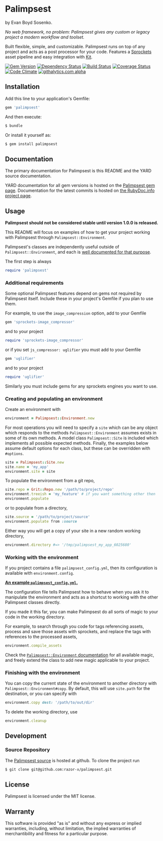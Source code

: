 # Palimpsest

by Evan Boyd Sosenko.

_No web framework, no problem: Palimpsest gives any custom or legacy project a modern workflow and toolset._

Built flexible, simple, and customizable.
Palimpsest runs on top of any project and acts as a post processor for your code.
Features a [Sprockets](https://github.com/sstephenson/sprockets) asset pipeline
and easy integration with [Kit](https://github.com/razor-x/kit).

[![Gem Version](https://badge.fury.io/rb/palimpsest.png)](http://badge.fury.io/rb/palimpsest)
[![Dependency Status](https://gemnasium.com/razor-x/palimpsest.png)](https://gemnasium.com/razor-x/palimpsest)
[![Build Status](https://travis-ci.org/razor-x/palimpsest.png?branch=master)](https://travis-ci.org/razor-x/palimpsest)
[![Coverage Status](https://coveralls.io/repos/razor-x/palimpsest/badge.png)](https://coveralls.io/r/razor-x/palimpsest)
[![Code Climate](https://codeclimate.com/github/razor-x/palimpsest.png)](https://codeclimate.com/github/razor-x/palimpsest)
[![githalytics.com alpha](https://cruel-carlota.pagodabox.com/428992451dfb452dbd522644cbb17f71 "githalytics.com")](http://githalytics.com/razor-x/palimpsest)

## Installation

Add this line to your application's Gemfile:

````ruby
gem 'palimpsest'
````

And then execute:

````bash
$ bundle
````

Or install it yourself as:

````bash
$ gem install palimpsest
````

## Documentation

The primary documentation for Palimpsest is this README and the YARD source documentation.

YARD documentation for all gem versions is hosted on the [Palimpsest gem page](https://rubygems.org/gems/palimpsest).
Documentation for the latest commits is hosted on [the RubyDoc.info project page](http://rubydoc.info/github/razor-x/palimpsest/frames).

## Usage

**Palimpsest should not be considered stable until version 1.0.0 is released.**

This README will focus on examples of how to get your project working with Palimpsest through `Palimpsest::Environment`.

Palimpsest's classes are independently useful outside of `Palimpsest::Environment`, and each is
[well documented for that purpose](http://rubydoc.info/github/razor-x/palimpsest/frames).

The first step is always

````ruby
require 'palimpsest'
````
### Additional requirements

Some optional Palimpsest features depend on gems not required by Palimpsest itself.
Include these in your project's Gemfile if you plan to use them.

For example, to use the `image_compression` option, add to your Gemfile

````ruby
gem 'sprockets-image_compressor'
````

and to your project

````ruby
require 'sprockets-image_compressor'
````

or if you set `js_compressor: uglifier` you must add to your Gemfile

````ruby
gem 'uglifier'
````

and to your project

````ruby
require 'uglifier'
````

Similarly you must include gems for any sprockets engines you want to use.

### Creating and populating an environment

Create an environment with

````ruby
environment = Palimpsest::Environment.new
````
For most operations you will need to specify a `site` which can be any object which
responds to the methods `Palimpsest::Environment` assumes exists in some of its own methods.
A model class `Palimpsest::Site` is included which implements all possible expected methods.
Finally, the examples below assume default options for each class, but these can be overridden with `#options`.

````ruby
site = Palimpsest::Site.new
site.name = 'my_app'
environment.site = site
````

To populate the environment from a git repo,

````ruby
site.repo = Grit::Repo.new '/path/to/project/repo'
environment.treeish = 'my_feature' # if you want something other then 'master'
environment.populate
````
or to populate from a directory,

````ruby
site.source = '/path/to/project/source'
environment.populate from :source
````
Either way you will get a copy of your site in a new random working directory,

````ruby
environment.directory #=> '/tmp/palimpsest_my_app_6025680'
````

### Working with the environment

If you project contains a file `palimpsest_config.yml`,
then its configuration is available with `environment.config`.

[**An example `palimpsest_config.yml`.**](http://rubydoc.info/github/razor-x/palimpsest/Palimpsest/Environment)

The configuration file tells Palimpsest how to behave when you ask it to manipulate the environment
and acts as a shortcut to working with the other Palimpsest classes directly.

If you made it this far, you can make Palimpsest do all sorts of magic to your code in the working directory.

For example, to search through you code for tags referencing assets,
process and save those assets with sprockets,
and replace the tags with references to the processed assets,

````ruby
environment.compile_assets
````
Check the [`Palimpsest::Environment` documentation](http://rubydoc.info/github/razor-x/palimpsest/Palimpsest/Environment)
for all available magic, and freely extend the class to add new magic applicable to your project.

### Finishing with the environment

You can copy the current state of the environment to another directory with `Palimpsest::Environment#copy`.
By default, this will use `site.path` for the destination, or you can specify with

````ruby
environment.copy dest: '/path/to/out/dir'
````

To delete the working directory, use

````ruby
environment.cleanup
````

## Development

### Source Repository

The [Palimpsest source](https://github.com/razor-x/palimpsest) is hosted at github.
To clone the project run

````bash
$ git clone git@github.com:razor-x/palimpsest.git
````

## License

Palimpsest is licensed under the MIT license.

## Warranty

This software is provided "as is" and without any express or
implied warranties, including, without limitation, the implied
warranties of merchantibility and fitness for a particular
purpose.

